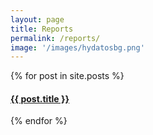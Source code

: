 ```yaml
---
layout: page
title: Reports
permalink: /reports/
image: '/images/hydatosbg.png'
---
```


{% for post in site.posts %}
  <article>
    <h4>
      <a href="{{ post.url }}">
        {{ post.title }}
      </a>
    </h4>
  </article>
{% endfor %}
